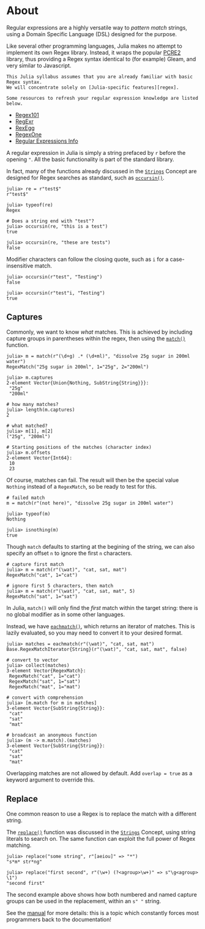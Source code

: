 # About

Regular expressions are a highly versatile way to _pattern match_ strings, using a Domain Specific Language (DSL) designed for the purpose.

Like several other programming languages, Julia makes no attempt to implement its own Regex library.
Instead, it wraps the popular [PCRE2][PCRE] library, thus providing a Regex syntax identical to (for example) Gleam, and very similar to Javascript.

~~~~exercism/note
This Julia syllabus assumes that you are already familiar with basic Regex syntax.
We will concentrate solely on [Julia-specific features][regex].

Some resources to refresh your regular expression knowledge are listed below.
~~~~

- [Regex101][regex101]
- [RegExr][regexr]
- [RexEgg][rexegg]
- [RegexOne][regexone]
- [Regular Expressions Info][regex-info]


A regular expression in Julia is simply a string prefaced by `r` before the opening `"`.
All the basic functionality is part of the standard library.

In fact, many of the functions already discussed in the [`Strings`][strings] Concept are designed for Regex searches as standard, such as [`occursin()`][occursin].

```julia-repl
julia> re = r"test$"
r"test$"

julia> typeof(re)
Regex

# Does a string end with "test"?
julia> occursin(re, "this is a test")
true

julia> occursin(re, "these are tests")
false
```

Modifier characters can follow the closing quote, such as `i` for a case-insensitive match.

```julia-repl
julia> occursin(r"test", "Testing")
false

julia> occursin(r"test"i, "Testing")
true
```

## Captures

Commonly, we want to know _what_ matches. This is achieved by including capture groups in parentheses within the regex, then using the [`match()`][match] function.

```julia-repl
julia> m = match(r"(\d+g) .* (\d+ml)", "dissolve 25g sugar in 200ml water")
RegexMatch("25g sugar in 200ml", 1="25g", 2="200ml")

julia> m.captures
2-element Vector{Union{Nothing, SubString{String}}}:
 "25g"
 "200ml"

# how many matches?
julia> length(m.captures)
2

# what matched?
julia> m[1], m[2]
("25g", "200ml")

# Starting positions of the matches (character index)
julia> m.offsets
2-element Vector{Int64}:
 10
 23
```

Of course, matches can fail.
The result will then be the special value `Nothing` instead of a `RegexMatch`, so be ready to test for this.

```julia-repl
# failed match
m = match(r"(not here)", "dissolve 25g sugar in 200ml water")

julia> typeof(m)
Nothing

julia> isnothing(m)
true
```

Though `match` defaults to starting at the begining of the string, we can also specify an offset `n` to ignore the first `n` characters.

```julia-repl
# capture first match
julia> m = match(r"(\wat)", "cat, sat, mat")
RegexMatch("cat", 1="cat")

# ignore first 5 characters, then match
julia> m = match(r"(\wat)", "cat, sat, mat", 5)
RegexMatch("sat", 1="sat")
```

In Julia, `match()` will only find the _first_ match within the target string: there is no global modifier as in some other languages.

Instead, we have [`eachmatch()`][eachmatch], which returns an iterator of matches.
This is lazily evaluated, so you may need to convert it to your desired format.

```julia-repl
julia> matches = eachmatch(r"(\wat)", "cat, sat, mat")
Base.RegexMatchIterator{String}(r"(\wat)", "cat, sat, mat", false)

# convert to vector
julia> collect(matches)
3-element Vector{RegexMatch}:
 RegexMatch("cat", 1="cat")
 RegexMatch("sat", 1="sat")
 RegexMatch("mat", 1="mat")

# convert with comprehension
julia> [m.match for m in matches]
3-element Vector{SubString{String}}:
 "cat"
 "sat"
 "mat"

# broadcast an anonymous function
julia> (m -> m.match).(matches)
3-element Vector{SubString{String}}:
 "cat"
 "sat"
 "mat"
```

Overlapping matches are not allowed by default.
Add `overlap = true` as a keyword argument to override this.

## Replace

One common reason to use a Regex is to replace the match with a different string.

The [`replace()`][replace] function was discussed in the [`Strings`][strings] Concept, using string literals to search on.
The same function can exploit the full power of Regex matching.

```julia-repl
julia> replace("some string", r"[aeiou]" => "*")
"s*m* str*ng"

julia> replace("first second", r"(\w+) (?<agroup>\w+)" => s"\g<agroup> \1")
"second first"
```

The second example above shows how both numbered and named capture groups can be used in the replacement, within an `s" "` string.

See the [manual][regex] for more details: this is a topic which constantly forces most programmers back to the documentation!



[regex]: https://docs.julialang.org/en/v1/manual/strings/#man-regex-literals
[PCRE]: https://www.pcre.org/current/doc/html/pcre2syntax.html
[strings]: https://exercism.org/tracks/julia/concepts/strings

[regex101]: https://regex101.com/
[regexr]: https://regexr.com/
[regex-info]: https://www.regular-expressions.info/
[rexegg]: https://www.rexegg.com/
[regexone]: https://regexone.com/

[occursin]: https://docs.julialang.org/en/v1/base/strings/#Base.occursin
[match]: https://docs.julialang.org/en/v1/base/strings/#Base.match
[eachmatch]: https://docs.julialang.org/en/v1/base/strings/#Base.eachmatch
[replace]: https://docs.julialang.org/en/v1/base/strings/#Base.replace-Tuple{IO,%20AbstractString,%20Vararg{Pair}}
